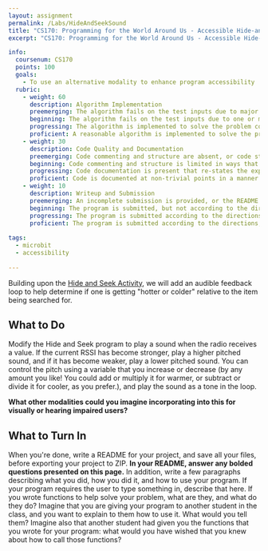 ```yaml
---
layout: assignment
permalink: /Labs/HideAndSeekSound
title: "CS170: Programming for the World Around Us - Accessible Hide-and-Seek with Sound"
excerpt: "CS170: Programming for the World Around Us - Accessible Hide-and-Seek with Sound"

info:
  coursenum: CS170
  points: 100
  goals:
    - To use an alternative modality to enhance program accessibility
  rubric:
    - weight: 60
      description: Algorithm Implementation
      preemerging: The algorithm fails on the test inputs due to major issues, or the program fails to compile and/or run
      beginning: The algorithm fails on the test inputs due to one or more minor issues
      progressing: The algorithm is implemented to solve the problem correctly according to given test inputs, but would fail if executed in a general case due to a minor issue or omission in the algorithm design or implementation
      proficient: A reasonable algorithm is implemented to solve the problem which correctly solves the problem according to the given test inputs, and would be reasonably expected to solve the problem in the general case
    - weight: 30
      description: Code Quality and Documentation
      preemerging: Code commenting and structure are absent, or code structure departs significantly from best practice, and/or the code departs significantly from the style guide
      beginning: Code commenting and structure is limited in ways that reduce the readability of the program, and/or there are minor departures from the style guide
      progressing: Code documentation is present that re-states the explicit code definitions, and/or code is written that mostly adheres to the style guide
      proficient: Code is documented at non-trivial points in a manner that enhances the readability of the program, and code is written according to the style guide
    - weight: 10
      description: Writeup and Submission
      preemerging: An incomplete submission is provided, or the README file submitted is blank
      beginning: The program is submitted, but not according to the directions in one or more ways (for example, because it is lacking a readme writeup or missing answers to written questions)
      progressing: The program is submitted according to the directions with a minor omission or correction needed, including a readme writeup describing the solution and answering nearly all questions posed in the instructions
      proficient: The program is submitted according to the directions, including a readme writeup describing the solution and answering all questions posed in the instructions
    
tags:
  - microbit
  - accessibility
  
---
```


Building upon the [Hide and Seek Activity](../Activities/HideAndSeek), we will add an audible feedback loop to help determine if one is getting "hotter or colder" relative to the item being searched for.

## What to Do
Modify the Hide and Seek program to play a sound when the radio receives a value.  If the current RSSI has become stronger, play a higher pitched sound, and if it has become weaker, play a lower pitched sound.  You can control the pitch using a variable that you increase or decrease (by any amount you like!  You could add or multiply it for warmer, or subtract or divide it for cooler, as you prefer.), and play the sound as a tone in the loop.

**What other modalities could you imagine incorporating into this for visually or hearing impaired users?**

## What to Turn In

When you're done, write a README for your project, and save all your files, before exporting your project to ZIP.  **In your README, answer any bolded questions presented on this page.**  In addition, write a few paragraphs describing what you did, how you did it, and how to use your program.  If your program requires the user to type something in, describe that here.  If you wrote functions to help solve your problem, what are they, and what do they do?  Imagine that you are giving your program to another student in the class, and you want to explain to them how to use it.  What would you tell them?  Imagine also that another student had given you the functions that you wrote for your program: what would you have wished that you knew about how to call those functions?